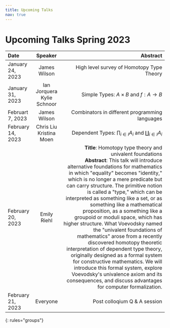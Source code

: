 ```yaml
---
title: Upcoming Talks
nav: true
---
```


# Upcoming Talks Spring 2023

| Date | Speaker | <span style="display: inline-block; width:100%">Abstract</span>|
|:--------|:-------:|--------:|
|  January 24, 2023  | James Wilson | High level survey of Homotopy Type Theory |
|  January 31, 2023  | Ian Jorquera <br> Kylie Schnoor | Simple Types: $A \times B$ and $f: A \rightarrow B$ |
|  Februart 7, 2023  | James Wilson | Combinators in different programming languages |
|  February 14, 2023 | Chris Liu <br> Kristina Moen | Dependent Types: $\prod_{i \in I}A_i$ and $\coprod_{i \in I}A_i$ |
|  February 20, 2023 | Emily Riehl | **Title**: Homotopy type theory and univalent foundations <br> **Abstract**: This talk will introduce alternative foundations for mathematics in which "equality" becomes "identity," which is no longer a mere predicate but can carry structure. The primitive notion is called a "type," which can be interpreted as something like a set, or as something like a mathematical proposition, as a something like a groupoid or moduli space, which has higher structure. What Voevodsky named the "univalent foundations of mathematics" arose from a recently discovered homotopy theoretic interpretation of dependent type theory, originally designed as a formal system for constructive mathematics. We will introduce this formal system, explore Voevodsky's univalence axiom and its consequences, and discuss advantages for computer formalization. |
|  February 21, 2023 | Everyone | Post colloqium Q & A session |
{: rules="groups"}
